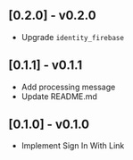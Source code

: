 ## [0.2.0] - v0.2.0

* Upgrade `identity_firebase`

## [0.1.1] - v0.1.1

* Add processing message
* Update README.md

## [0.1.0] - v0.1.0

* Implement Sign In With Link
